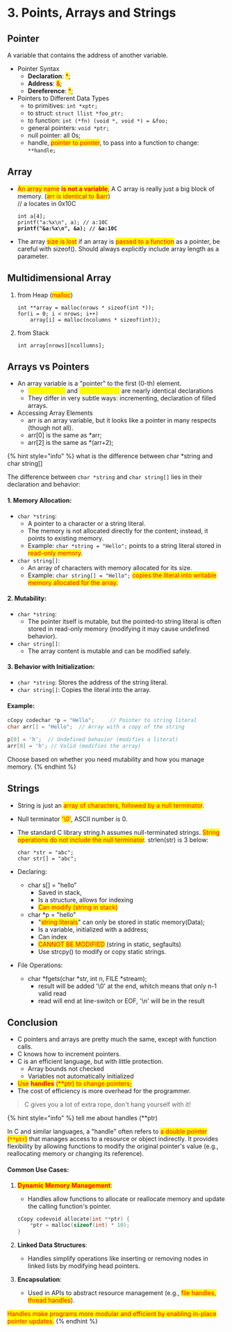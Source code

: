 # 3. Points, Arrays and Strings

## Pointer

A variable that contains the address of another variable.

* Pointer Syntax
  * **Declaration**: <mark style="color:red;">\*</mark>;
  * **Address**: <mark style="color:red;">&</mark>;
  * **Dereference**: <mark style="color:red;">\*</mark>;
* Pointers to Different Data Types
  * to primitives: `int *xptr;`
  * to struct: `struct llist *foo_ptr;`
  * to function: `int (*fn) (void *, void *) = &foo;`
  * general pointers: `void *ptr;`
  * null pointer: all 0s;
  * handle, <mark style="color:red;">pointer to pointer</mark>, to pass into a function to change: `**handle;`

## Array

*   <mark style="color:red;">An array name</mark> <mark style="color:red;"></mark><mark style="color:red;">**is not a variable**</mark><mark style="color:red;">,</mark> A C array is really just a big block of memory. (<mark style="color:red;">arr is identical to \&arr</mark>)\
    // a locates in 0x10C

    <pre><code>int a[4];
    printf("a:%x\n", a); // a:10C
    <strong>printf("&#x26;a:%x\n", &#x26;a); // &#x26;a:10C
    </strong></code></pre>
* The array <mark style="color:red;">size is lost</mark> if an array is <mark style="color:red;">passed to a function</mark> as a pointer, be careful with sizeof(). Should always explicitly include array length as a parameter.

## Multidimensional Array

1.  from Heap (<mark style="color:red;">malloc</mark>)

    ```
    int **array = malloc(nrows * sizeof(int *));
    for(i = 0; i < nrows; i++)
        array[i] = malloc(ncolumns * sizeof(int));
    ```
2.  from Stack

    ```
    int array[nrows][ncollumns];
    ```

## Arrays vs Pointers

* An array variable is a "pointer" to the first (0-th) element.
  * <mark style="color:yellow;">`char *string`</mark> and <mark style="color:yellow;">`char string[]`</mark> are nearly identical declarations
  * They differ in very subtle ways: incrementing, declaration of filled arrays.
* Accessing Array Elements
  * arr is an array variable, but it looks like a pointer in many respects (though not all).
  * arr\[0] is the same as \*arr;
  * arr\[2] is the same as \*(arr+2);



{% hint style="info" %}
what is the difference between char \*string and char string\[]

The difference between `char *string` and `char string[]` lies in their declaration and behavior:

#### 1. **Memory Allocation**:

* `char *string`:
  * A pointer to a character or a string literal.
  * The memory is not allocated directly for the content; instead, it points to existing memory.
  * Example: `char *string = "Hello";` points to a string literal stored in <mark style="color:red;">read-only memory</mark>.
* `char string[]`:
  * An array of characters with memory allocated for its size.
  * Example: `char string[] = "Hello";` <mark style="color:red;">copies the literal into writable memory allocated for the array.</mark>

#### 2. **Mutability**:

* `char *string`:
  * The pointer itself is mutable, but the pointed-to string literal is often stored in read-only memory (modifying it may cause undefined behavior).
* `char string[]`:
  * The array content is mutable and can be modified safely.

#### 3. **Behavior with Initialization**:

* `char *string`: Stores the address of the string literal.
* `char string[]`: Copies the literal into the array.

#### Example:

```c
cCopy codechar *p = "Hello";     // Pointer to string literal
char arr[] = "Hello";  // Array with a copy of the string

p[0] = 'h';  // Undefined behavior (modifies a literal)
arr[0] = 'h'; // Valid (modifies the array)
```

Choose based on whether you need mutability and how you manage memory.
{% endhint %}

## Strings

* String is just an <mark style="color:red;">array of characters, followed by a null terminator</mark>.&#x20;
* Null terminator <mark style="color:red;">'\0'</mark>, ASCII number is 0.
*   The standard C library string.h assumes null-terminated strings. <mark style="color:red;">String operations do not include the null terminator</mark>. strlen(str) is 3 below:&#x20;

    ```
    char *str = "abc";
    char str[] = "abc";
    ```
* Declaring:
  * char s\[] = "hello"
    * Saved in stack,&#x20;
    * Is a structure, allows for indexing
    * <mark style="color:red;">Can modify (string in stack)</mark>
  * char \*p = "hello"
    * "<mark style="color:red;">string literals</mark>" can only be stored in static memory(Data);
    * Is a variable, initialized with a address;
    * Can index
    * <mark style="color:red;">CANNOT BE MODIFIED</mark> (string in static, segfaults)
    * Use strcpy() to modify or copy static strings.
* File Operations:
  * char \*fgets(char \*str, int n, FILE \*stream);
    * result will be added '\0' at the end, whitch means that only n-1 valid read
    * read will end at line-switch or EOF, '\n' will be in the result

## Conclusion

* C pointers and arrays are pretty much the same, except with function calls.
* C knows how to increment pointers.
* C is an efficient language, but with little protection.
  * Array bounds not checked
  * Variables not automatically initialized
* <mark style="color:red;">Use</mark> <mark style="color:red;"></mark><mark style="color:red;">**handles**</mark> <mark style="color:red;"></mark><mark style="color:red;">(\*\*ptr) to change pointers;</mark>
* The cost of efficiency is more overhead for the programmer.

> C gives you a lot of extra rope, don't hang yourself with it!



{% hint style="info" %}
tell me about handles (\*\*ptr)



In C and similar languages, a "handle" often refers to <mark style="color:red;">a double pointer (</mark><mark style="color:red;">`**ptr`</mark><mark style="color:red;">)</mark> that manages access to a resource or object indirectly. It provides flexibility by allowing functions to modify the original pointer's value (e.g., reallocating memory or changing its reference).

#### Common Use Cases:

1.  <mark style="color:red;">**Dynamic Memory Management**</mark>:

    * Handles allow functions to allocate or reallocate memory and update the calling function's pointer.

    ```c
    cCopy codevoid allocate(int **ptr) {
        *ptr = malloc(sizeof(int) * 10);
    }
    ```
2. **Linked Data Structures**:
   * Handles simplify operations like inserting or removing nodes in linked lists by modifying head pointers.
3. **Encapsulation**:
   * Used in APIs to abstract resource management (e.g., <mark style="color:red;">file handles, thread handles</mark>).

<mark style="color:red;">Handles make programs more modular and efficient by enabling in-place pointer updates.</mark>
{% endhint %}
